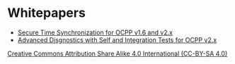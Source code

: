 # Whitepapers

- [Secure Time Synchronization for OCPP v1.6 and v2.x](SecureTimeSync/README.md)
- [Advanced Disgnostics with Self and Integration Tests for OCPP v2.x](AdvancedDiagnostics/README.md)


[Creative Commons Attribution Share Alike 4.0 International (CC-BY-SA 4.0)](https://creativecommons.org/licenses/by-sa/4.0/)

